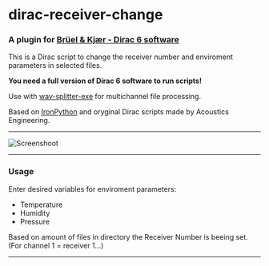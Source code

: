 # dirac-receiver-change
### A plugin for [Brüel & Kjær - Dirac 6 software](https://www.bksv.com/en/Service/downloads/dirac/6-0)
This is a Dirac script to change the receiver number and enviroment parameters in selected files. 

**You need a full version of Dirac 6 software to run scripts!**

Use with [wav-splitter-exe](https://github.com/korasinski/wav-splitter-exe) for multichannel file processing.

Based on [IronPython](http://ironpython.net/) and oryginal Dirac scripts made by Acoustics Engineering. 

------------------------------

![Screenshoot](https://i.imgur.com/Vh1O05s.png)

------------------------------
### Usage

Enter desired variables for enviroment parameters:
  - Temperature
  - Humidity
  - Pressure

Based on amount of files in directory the Receiver Number is beeing set. (For channel 1 = receiver 1...)

-------------------------------
